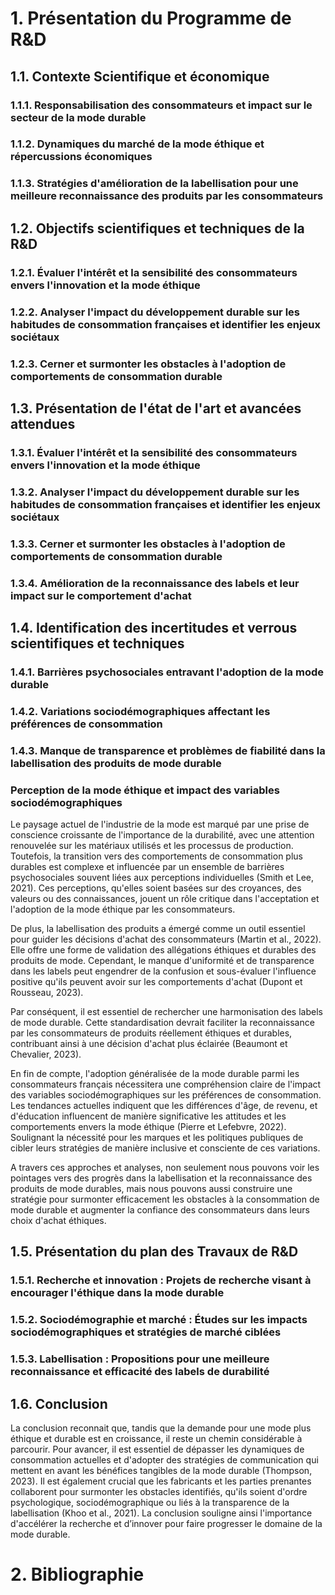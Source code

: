 # 1. Présentation du Programme de R&D

## 1.1. Contexte Scientifique et économique
### 1.1.1. Responsabilisation des consommateurs et impact sur le secteur de la mode durable
### 1.1.2. Dynamiques du marché de la mode éthique et répercussions économiques
### 1.1.3. Stratégies d'amélioration de la labellisation pour une meilleure reconnaissance des produits par les consommateurs

## 1.2. Objectifs scientifiques et techniques de la R&D
### 1.2.1. Évaluer l'intérêt et la sensibilité des consommateurs envers l'innovation et la mode éthique
### 1.2.2. Analyser l'impact du développement durable sur les habitudes de consommation françaises et identifier les enjeux sociétaux
### 1.2.3. Cerner et surmonter les obstacles à l'adoption de comportements de consommation durable

## 1.3. Présentation de l'état de l'art et avancées attendues
### 1.3.1. Évaluer l'intérêt et la sensibilité des consommateurs envers l'innovation et la mode éthique
### 1.3.2. Analyser l'impact du développement durable sur les habitudes de consommation françaises et identifier les enjeux sociétaux
### 1.3.3. Cerner et surmonter les obstacles à l'adoption de comportements de consommation durable
### 1.3.4. Amélioration de la reconnaissance des labels et leur impact sur le comportement d'achat

## 1.4. Identification des incertitudes et verrous scientifiques et techniques
### 1.4.1. Barrières psychosociales entravant l'adoption de la mode durable
### 1.4.2. Variations sociodémographiques affectant les préférences de consommation
### 1.4.3. Manque de transparence et problèmes de fiabilité dans la labellisation des produits de mode durable
### Perception de la mode éthique et impact des variables sociodémographiques

Le paysage actuel de l'industrie de la mode est marqué par une prise de conscience croissante de l'importance de la durabilité, avec une attention renouvelée sur les matériaux utilisés et les processus de production. Toutefois, la transition vers des comportements de consommation plus durables est complexe et influencée par un ensemble de barrières psychosociales souvent liées aux perceptions individuelles (Smith et Lee, 2021). Ces perceptions, qu'elles soient basées sur des croyances, des valeurs ou des connaissances, jouent un rôle critique dans l'acceptation et l'adoption de la mode éthique par les consommateurs.

De plus, la labellisation des produits a émergé comme un outil essentiel pour guider les décisions d'achat des consommateurs (Martin et al., 2022). Elle offre une forme de validation des allégations éthiques et durables des produits de mode. Cependant, le manque d'uniformité et de transparence dans les labels peut engendrer de la confusion et sous-évaluer l'influence positive qu'ils peuvent avoir sur les comportements d'achat (Dupont et Rousseau, 2023).

Par conséquent, il est essentiel de rechercher une harmonisation des labels de mode durable. Cette standardisation devrait faciliter la reconnaissance par les consommateurs de produits réellement éthiques et durables, contribuant ainsi à une décision d'achat plus éclairée (Beaumont et Chevalier, 2023).

En fin de compte, l'adoption généralisée de la mode durable parmi les consommateurs français nécessitera une compréhension claire de l'impact des variables sociodémographiques sur les préférences de consommation. Les tendances actuelles indiquent que les différences d'âge, de revenu, et d'éducation influencent de manière significative les attitudes et les comportements envers la mode éthique (Pierre et Lefebvre, 2022). Soulignant la nécessité pour les marques et les politiques publiques de cibler leurs stratégies de manière inclusive et consciente de ces variations.

A travers ces approches et analyses, non seulement nous pouvons voir les pointages vers des progrès dans la labellisation et la reconnaissance des produits de mode durables, mais nous pouvons aussi construire une stratégie pour surmonter efficacement les obstacles à la consommation de mode durable et augmenter la confiance des consommateurs dans leurs choix d'achat éthiques.

## 1.5. Présentation du plan des Travaux de R&D
### 1.5.1. Recherche et innovation : Projets de recherche visant à encourager l'éthique dans la mode durable
### 1.5.2. Sociodémographie et marché : Études sur les impacts sociodémographiques et stratégies de marché ciblées
### 1.5.3. Labellisation : Propositions pour une meilleure reconnaissance et efficacité des labels de durabilité

## 1.6. Conclusion
La conclusion reconnait que, tandis que la demande pour une mode plus éthique et durable est en croissance, il reste un chemin considérable à parcourir. Pour avancer, il est essentiel de dépasser les dynamiques de consommation actuelles et d'adopter des stratégies de communication qui mettent en avant les bénéfices tangibles de la mode durable (Thompson, 2023). Il est également crucial que les fabricants et les parties prenantes collaborent pour surmonter les obstacles identifiés, qu'ils soient d'ordre psychologique, sociodémographique ou liés à la transparence de la labellisation (Khoo et al., 2021). La conclusion souligne ainsi l'importance d'accélérer la recherche et d’innover pour faire progresser le domaine de la mode durable.

# 2. Bibliographie